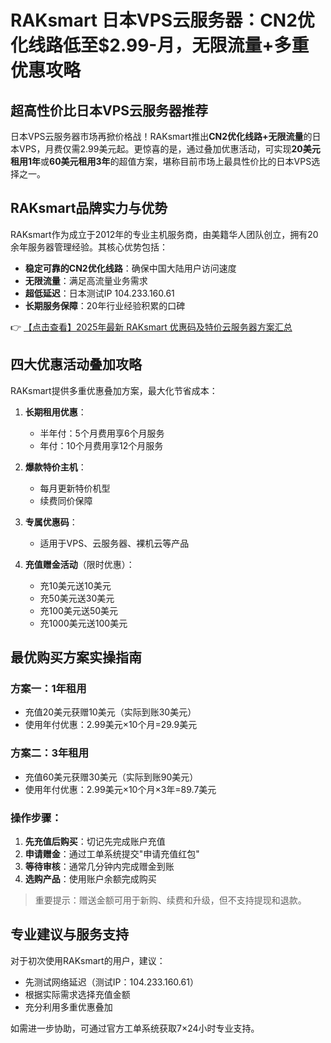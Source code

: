 # RAKsmart 日本VPS云服务器：CN2优化线路低至$2.99-月，无限流量+多重优惠攻略

## 超高性价比日本VPS云服务器推荐

日本VPS云服务器市场再掀价格战！RAKsmart推出**CN2优化线路+无限流量**的日本VPS，月费仅需2.99美元起。更惊喜的是，通过叠加优惠活动，可实现**20美元租用1年**或**60美元租用3年**的超值方案，堪称目前市场上最具性价比的日本VPS选择之一。

## RAKsmart品牌实力与优势

RAKsmart作为成立于2012年的专业主机服务商，由美籍华人团队创立，拥有20余年服务器管理经验。其核心优势包括：

- **稳定可靠的CN2优化线路**：确保中国大陆用户访问速度
- **无限流量**：满足高流量业务需求
- **超低延迟**：日本测试IP 104.233.160.61
- **长期服务保障**：20年行业经验积累的口碑

👉 [【点击查看】2025年最新 RAKsmart 优惠码及特价云服务器方案汇总](https://bit.ly/raksmart)

## 四大优惠活动叠加攻略

RAKsmart提供多重优惠叠加方案，最大化节省成本：

1. **长期租用优惠**：
   - 半年付：5个月费用享6个月服务
   - 年付：10个月费用享12个月服务

2. **爆款特价主机**：
   - 每月更新特价机型
   - 续费同价保障

3. **专属优惠码**：
   - 适用于VPS、云服务器、裸机云等产品

4. **充值赠金活动**（限时优惠）：
   - 充10美元送10美元
   - 充50美元送30美元
   - 充100美元送50美元
   - 充1000美元送100美元

## 最优购买方案实操指南

### 方案一：1年租用
- 充值20美元获赠10美元（实际到账30美元）
- 使用年付优惠：2.99美元×10个月=29.9美元

### 方案二：3年租用
- 充值60美元获赠30美元（实际到账90美元）
- 使用年付优惠：2.99美元×10个月×3年=89.7美元

### 操作步骤：
1. **先充值后购买**：切记先完成账户充值
2. **申请赠金**：通过工单系统提交"申请充值红包"
3. **等待审核**：通常几分钟内完成赠金到账
4. **选购产品**：使用账户余额完成购买

> 重要提示：赠送金额可用于新购、续费和升级，但不支持提现和退款。

## 专业建议与服务支持

对于初次使用RAKsmart的用户，建议：
- 先测试网络延迟（测试IP：104.233.160.61）
- 根据实际需求选择充值金额
- 充分利用多重优惠叠加

如需进一步协助，可通过官方工单系统获取7×24小时专业支持。